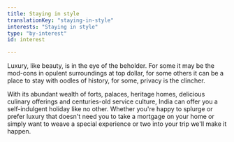 ```yaml
---
title: Staying in style
translationKey: "staying-in-style"
interests: "Staying in style"
type: "by-interest"
id: interest

---
```

Luxury, like beauty, is in the eye of the beholder. For some it may be the mod-cons in opulent surroundings at top dollar, for some others it can be a place to stay with oodles of history, for some, privacy is the clincher.

With its abundant wealth of forts, palaces, heritage homes, delicious culinary offerings and centuries-old service culture, India can offer you a self-indulgent holiday like no other. Whether you're happy to splurge or prefer luxury that doesn't need you to take a mortgage on your home or simply want to weave a special experience or two into your trip we'll make it happen. 